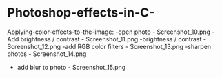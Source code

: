 # Photoshop-effects-in-C-
 Applying-color-effects-to-the-image:
 -open photo - Screenshot_10.png
 -Add brightness / contrast - Screenshot_11.png
 -brightness / contrast - Screenshot_12.png
 -add RGB color filters - Screenshot_13.png
 -sharpen photos - Screenshot_14.png
 - add blur to photo - Screenshot_15.png
